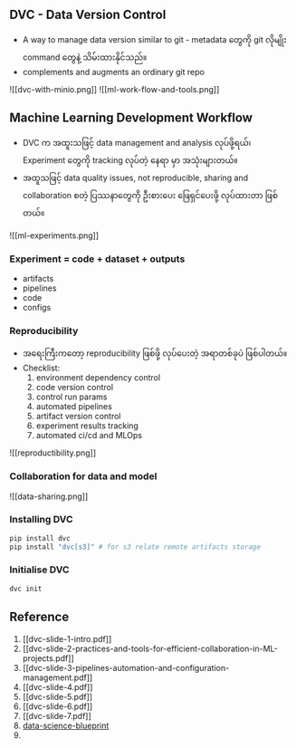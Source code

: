 DVC - Data Version Control
--------
- A way to manage data version similar to git - metadata တွေကို git လိုမျိုး command တွေနဲ့ သိမ်းထားနိုင်သည်။
- complements and augments an ordinary git repo

![[dvc-with-minio.png]]
![[ml-work-flow-and-tools.png]]

Machine Learning Development Workflow
----
- DVC က အထူးသဖြင့် data management and analysis လုပ်ဖို့ရယ်၊ Experiment တွေကို tracking လုပ်တဲ့ နေရာ မှာ  အသုံးများတယ်။
- အထူသဖြင့် data quality issues, not reproducible, sharing and collaboration စတဲ့ ပြဿနာတွေကို ဦးစားပေး ဖြေရှင်ပေးဖို့ လုပ်ထားတာ ဖြစ်တယ်။ 


![[ml-experiments.png]]
### Experiment = code + dataset + outputs

- artifacts
- pipelines
- code
- configs

### Reproducibility 

- အရေးကြီးကတော့ reproducibility ဖြစ်ဖို့ လုပ်ပေးတဲ့ အရာတစ်ခုပဲ ဖြစ်ပါတယ်။
- Checklist:
	1. environment dependency control
	2. code version control
	3. control run params
	4. automated pipelines
	5. artifact version control
	6. experiment results tracking
	7. automated ci/cd and MLOps

![[reproductibility.png]]

### Collaboration for data and model 

![[data-sharing.png]]
### Installing DVC

```bash
pip install dvc
pip install "dvc[s3]" # for s3 relate remote artifacts storage
```

### Initialise  DVC 

```bash
dvc init
```

Reference 
---
1. [[dvc-slide-1-intro.pdf]]
2. [[dvc-slide-2-practices-and-tools-for-efficient-collaboration-in-ML-projects.pdf]]
3. [[dvc-slide-3-pipelines-automation-and-configuration-management.pdf]]
4. [[dvc-slide-4.pdf]]
5. [[dvc-slide-5.pdf]]
6. [[dvc-slide-6.pdf]]
7. [[dvc-slide-7.pdf]]
8. [data-science-blueprint](https://data-science-blueprint.readthedocs.io/)
9. 